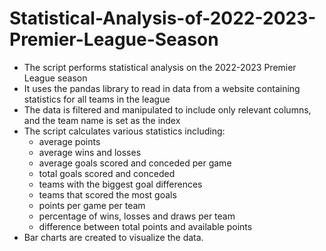# Statistical-Analysis-of-2022-2023-Premier-League-Season

* The script performs statistical analysis on the 2022-2023 Premier League season
* It uses the pandas library to read in data from a website containing statistics for all teams in the league
* The data is filtered and manipulated to include only relevant columns, and the team name is set as the index
* The script calculates various statistics including:
  * average points
  * average wins and losses
  * average goals scored and conceded per game
  * total goals scored and conceded
  * teams with the biggest goal differences
  * teams that scored the most goals
  * points per game per team
  * percentage of wins, losses and draws per team
  * difference between total points and available points
* Bar charts are created to visualize the data.
